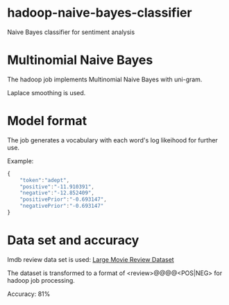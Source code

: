 # hadoop-naive-bayes-classifier
Naive Bayes classifier for sentiment analysis

# Multinomial Naive Bayes
The hadoop job implements Multinomial Naive Bayes with uni-gram.

Laplace smoothing is used.

# Model format
The job generates a vocabulary with each word's log likeihood for further use.

Example:
```javascript
{
    "token":"adept",
    "positive":"-11.910391",
    "negative":"-12.852409",
    "positivePrior":"-0.693147",
    "negativePrior":"-0.693147"
}
```

# Data set and accuracy
Imdb review data set is used: [Large Movie Review Dataset](http://ai.stanford.edu/~amaas/data/sentiment/)

The dataset is transformed to a format of \<review>@@@@\<POS|NEG> for hadoop job processing.

Accuracy: 81%
